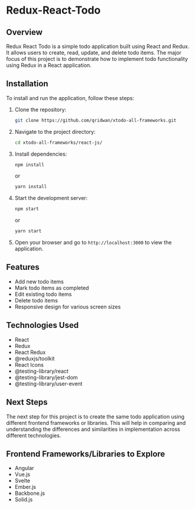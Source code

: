 # Redux-React-Todo

## Overview

Redux React Todo is a simple todo application built using React and Redux. It allows users to create, read, update, and delete todo items. The major focus of this project is to demonstrate how to implement todo functionality using Redux in a React application.

## Installation

To install and run the application, follow these steps:

1. Clone the repository:

   ```bash
   git clone https://github.com/qridwan/xtodo-all-frameworks.git
   ```

2. Navigate to the project directory:

   ```bash
   cd xtodo-all-frameworks/react-js/
   ```

3. Install dependencies:

   ```bash
   npm install
   ```

   or

   ```bash
   yarn install
   ```

4. Start the development server:

   ```bash
   npm start
   ```

   or

   ```bash
   yarn start
   ```

5. Open your browser and go to `http://localhost:3000` to view the application.

## Features

- Add new todo items
- Mark todo items as completed
- Edit existing todo items
- Delete todo items
- Responsive design for various screen sizes

## Technologies Used

- React
- Redux
- React Redux
- @reduxjs/toolkit
- React Icons
- @testing-library/react
- @testing-library/jest-dom
- @testing-library/user-event

## Next Steps

The next step for this project is to create the same todo application using different frontend frameworks or libraries. This will help in comparing and understanding the differences and similarities in implementation across different technologies.

## Frontend Frameworks/Libraries to Explore

- Angular
- Vue.js
- Svelte
- Ember.js
- Backbone.js
- Solid.js
